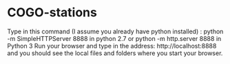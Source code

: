 # COGO-stations
Type in this command (I assume you already have python installed) : python -m SimpleHTTPServer 8888 in python 2.7 or python -m http.server 8888 in Python 3
Run your browser and type in the address: http://localhost:8888 and you should see the local files and folders where you start your browser.

